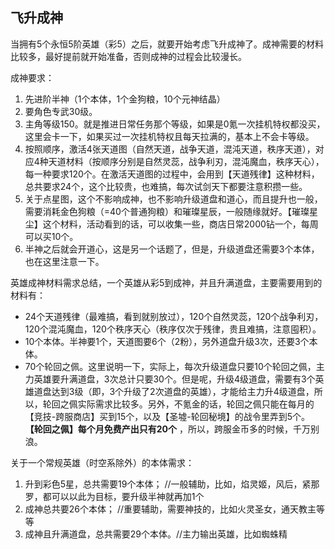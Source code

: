 
## 飞升成神

当拥有5个永恒5阶英雄（彩5）之后，就要开始考虑飞升成神了。成神需要的材料比较多，最好提前就开始准备，否则成神的过程会比较漫长。  

成神要求：  
1. 先进阶半神（1个本体，1个金狗粮，10个元神结晶）  
2. 要角色专武30级。  
3. 主角等级150。就是推进日常任务那个等级，如果是0氪一次挂机特权都没买，这里会卡一下，如果买过一次挂机特权且每天拉满的，基本上不会卡等级。  
4. 按照顺序，激活4张天道图（自然天道，战争天道，混沌天道，秩序天道），对应4种天道材料（按顺序分别是自然灵蕊，战争利刃，混沌魔血，秩序天心），每一种要求120个。在激活天道图的过程中，会用到【天道残律】这种材料，总共要求24个，这个比较贵，也难搞，每次试剑天下都要注意积攒一些。  
5. 关于点星图，这个不影响成神，也不影响升级道盘和道心，而且提升也一般，需要消耗金色狗粮（=40个普通狗粮）和璀璨星辰，一般随缘就好。【璀璨星尘】这个材料，活动看到的话，可以收集一些，商店日常2000钻一个，每周可以买10个。  
6. 半神之后就会开道心，这是另一个话题了，但是，升级道盘还需要3个本体，也在这里注意一下。  

英雄成神材料需求总结，一个英雄从彩5到成神，并且升满道盘，主要需要用到的材料有：  
* 24个天道残律（最难搞，看到就别放过），120个自然灵蕊，120个战争利刃，120个混沌魔血，120个秩序天心（秩序仅次于残律，贵且难搞，注意囤积）。  
* 10个本体。半神要1个，天道图要6个（2粉），另外道盘升级3次，还要3个本体。  
* 70个轮回之佩。这里说明一下，实际上，每次升级道盘只要10个轮回之佩，主力英雄要升满道盘，3次总计只要30个。但是呢，升级4级道盘，需要有3个英雄道盘达到3级（即，3个升级了2次道盘的英雄），才能给主力升4级道盘，所以，轮回之佩实际需求比较多。另外，不氪金的话，轮回之佩只能在每月的【竞技-跨服商店】买到15个，以及【圣墟-轮回秘境】的战令里弄到5个。 **【轮回之佩】每个月免费产出只有20个** ，所以，跨服金币多的时候，千万别浪。  

关于一个常规英雄（时空系除外）的本体需求：  
1. 升到彩色5星，总共需要19个本体；   //一般辅助，比如，焰灵姬，风后，紧那罗，都可以以此为目标，要升级半神就再加1个  
2. 成神总共要26个本体；             //重要辅助，需要神技的，比如火灵圣女，通天教主等等  
3. 成神且升满道盘，总共需要29个本体。//主力输出英雄，比如蜘蛛精  
